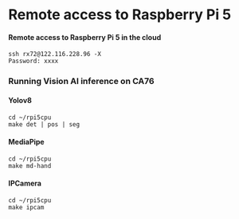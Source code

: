 # Remote access to Raspberry Pi 5

#### Remote access to Raspberry Pi 5 in the cloud
```
ssh rx72@122.116.228.96 -X
Password: xxxx
```

### Running Vision AI inference on CA76

#### Yolov8
```
cd ~/rpi5cpu
make det | pos | seg
```

#### MediaPipe
```
cd ~/rpi5cpu
make md-hand
```

#### IPCamera
```
cd ~/rpi5cpu
make ipcam
```
